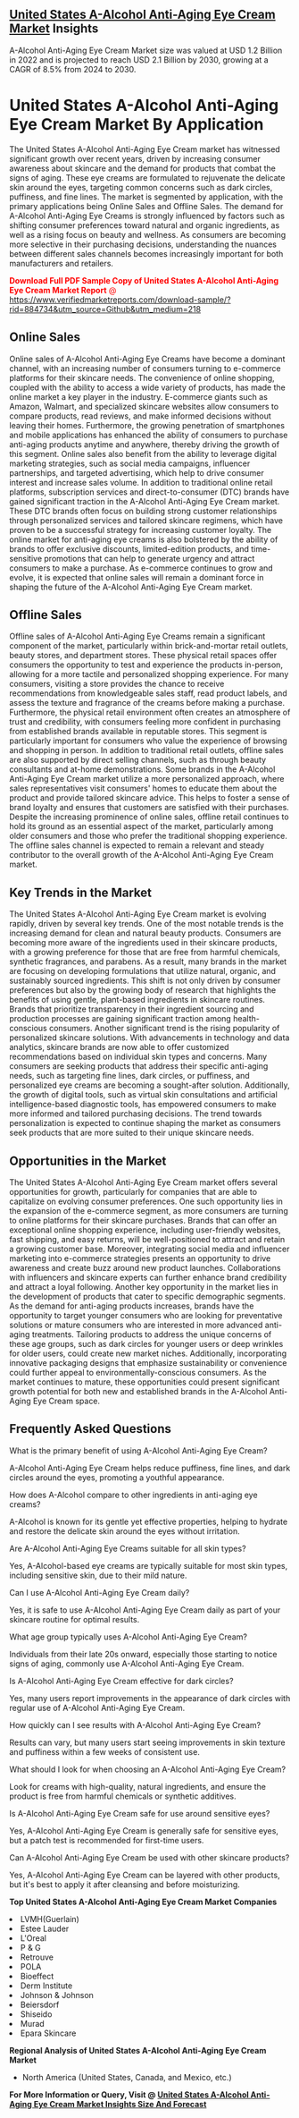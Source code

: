 <h2><a href="https://www.verifiedmarketreports.com/download-sample/?rid=884734&amp;utm_source=Github&amp;utm_medium=218" target="_blank">United States A-Alcohol Anti-Aging Eye Cream Market</a> Insights</h2><p>A-Alcohol Anti-Aging Eye Cream Market size was valued at USD 1.2 Billion in 2022 and is projected to reach USD 2.1 Billion by 2030, growing at a CAGR of 8.5% from 2024 to 2030.</p><p><h1>United States A-Alcohol Anti-Aging Eye Cream Market By Application</h1> <p>The United States A-Alcohol Anti-Aging Eye Cream market has witnessed significant growth over recent years, driven by increasing consumer awareness about skincare and the demand for products that combat the signs of aging. These eye creams are formulated to rejuvenate the delicate skin around the eyes, targeting common concerns such as dark circles, puffiness, and fine lines. The market is segmented by application, with the primary applications being Online Sales and Offline Sales. The demand for A-Alcohol Anti-Aging Eye Creams is strongly influenced by factors such as shifting consumer preferences toward natural and organic ingredients, as well as a rising focus on beauty and wellness. As consumers are becoming more selective in their purchasing decisions, understanding the nuances between different sales channels becomes increasingly important for both manufacturers and retailers. <p><span class=""><span style="color: #ff0000;"><strong>Download Full PDF Sample Copy of United States A-Alcohol Anti-Aging Eye Cream Market Report</strong> @ </span><a href="https://www.verifiedmarketreports.com/download-sample/?rid=884734&amp;utm_source=Github&amp;utm_medium=218" target="_blank">https://www.verifiedmarketreports.com/download-sample/?rid=884734&amp;utm_source=Github&amp;utm_medium=218</a></span></p></p> <h2>Online Sales</h2> <p>Online sales of A-Alcohol Anti-Aging Eye Creams have become a dominant channel, with an increasing number of consumers turning to e-commerce platforms for their skincare needs. The convenience of online shopping, coupled with the ability to access a wide variety of products, has made the online market a key player in the industry. E-commerce giants such as Amazon, Walmart, and specialized skincare websites allow consumers to compare products, read reviews, and make informed decisions without leaving their homes. Furthermore, the growing penetration of smartphones and mobile applications has enhanced the ability of consumers to purchase anti-aging products anytime and anywhere, thereby driving the growth of this segment. Online sales also benefit from the ability to leverage digital marketing strategies, such as social media campaigns, influencer partnerships, and targeted advertising, which help to drive consumer interest and increase sales volume. In addition to traditional online retail platforms, subscription services and direct-to-consumer (DTC) brands have gained significant traction in the A-Alcohol Anti-Aging Eye Cream market. These DTC brands often focus on building strong customer relationships through personalized services and tailored skincare regimens, which have proven to be a successful strategy for increasing customer loyalty. The online market for anti-aging eye creams is also bolstered by the ability of brands to offer exclusive discounts, limited-edition products, and time-sensitive promotions that can help to generate urgency and attract consumers to make a purchase. As e-commerce continues to grow and evolve, it is expected that online sales will remain a dominant force in shaping the future of the A-Alcohol Anti-Aging Eye Cream market. <h2>Offline Sales</h2> <p>Offline sales of A-Alcohol Anti-Aging Eye Creams remain a significant component of the market, particularly within brick-and-mortar retail outlets, beauty stores, and department stores. These physical retail spaces offer consumers the opportunity to test and experience the products in-person, allowing for a more tactile and personalized shopping experience. For many consumers, visiting a store provides the chance to receive recommendations from knowledgeable sales staff, read product labels, and assess the texture and fragrance of the creams before making a purchase. Furthermore, the physical retail environment often creates an atmosphere of trust and credibility, with consumers feeling more confident in purchasing from established brands available in reputable stores. This segment is particularly important for consumers who value the experience of browsing and shopping in person. In addition to traditional retail outlets, offline sales are also supported by direct selling channels, such as through beauty consultants and at-home demonstrations. Some brands in the A-Alcohol Anti-Aging Eye Cream market utilize a more personalized approach, where sales representatives visit consumers' homes to educate them about the product and provide tailored skincare advice. This helps to foster a sense of brand loyalty and ensures that customers are satisfied with their purchases. Despite the increasing prominence of online sales, offline retail continues to hold its ground as an essential aspect of the market, particularly among older consumers and those who prefer the traditional shopping experience. The offline sales channel is expected to remain a relevant and steady contributor to the overall growth of the A-Alcohol Anti-Aging Eye Cream market. <h2>Key Trends in the Market</h2> <p>The United States A-Alcohol Anti-Aging Eye Cream market is evolving rapidly, driven by several key trends. One of the most notable trends is the increasing demand for clean and natural beauty products. Consumers are becoming more aware of the ingredients used in their skincare products, with a growing preference for those that are free from harmful chemicals, synthetic fragrances, and parabens. As a result, many brands in the market are focusing on developing formulations that utilize natural, organic, and sustainably sourced ingredients. This shift is not only driven by consumer preferences but also by the growing body of research that highlights the benefits of using gentle, plant-based ingredients in skincare routines. Brands that prioritize transparency in their ingredient sourcing and production processes are gaining significant traction among health-conscious consumers. Another significant trend is the rising popularity of personalized skincare solutions. With advancements in technology and data analytics, skincare brands are now able to offer customized recommendations based on individual skin types and concerns. Many consumers are seeking products that address their specific anti-aging needs, such as targeting fine lines, dark circles, or puffiness, and personalized eye creams are becoming a sought-after solution. Additionally, the growth of digital tools, such as virtual skin consultations and artificial intelligence-based diagnostic tools, has empowered consumers to make more informed and tailored purchasing decisions. The trend towards personalization is expected to continue shaping the market as consumers seek products that are more suited to their unique skincare needs. <h2>Opportunities in the Market</h2> <p>The United States A-Alcohol Anti-Aging Eye Cream market offers several opportunities for growth, particularly for companies that are able to capitalize on evolving consumer preferences. One such opportunity lies in the expansion of the e-commerce segment, as more consumers are turning to online platforms for their skincare purchases. Brands that can offer an exceptional online shopping experience, including user-friendly websites, fast shipping, and easy returns, will be well-positioned to attract and retain a growing customer base. Moreover, integrating social media and influencer marketing into e-commerce strategies presents an opportunity to drive awareness and create buzz around new product launches. Collaborations with influencers and skincare experts can further enhance brand credibility and attract a loyal following. Another key opportunity in the market lies in the development of products that cater to specific demographic segments. As the demand for anti-aging products increases, brands have the opportunity to target younger consumers who are looking for preventative solutions or mature consumers who are interested in more advanced anti-aging treatments. Tailoring products to address the unique concerns of these age groups, such as dark circles for younger users or deep wrinkles for older users, could create new market niches. Additionally, incorporating innovative packaging designs that emphasize sustainability or convenience could further appeal to environmentally-conscious consumers. As the market continues to mature, these opportunities could present significant growth potential for both new and established brands in the A-Alcohol Anti-Aging Eye Cream space. <h2>Frequently Asked Questions</h2> <p>What is the primary benefit of using A-Alcohol Anti-Aging Eye Cream?</p> <p>A-Alcohol Anti-Aging Eye Cream helps reduce puffiness, fine lines, and dark circles around the eyes, promoting a youthful appearance.</p> <p>How does A-Alcohol compare to other ingredients in anti-aging eye creams?</p> <p>A-Alcohol is known for its gentle yet effective properties, helping to hydrate and restore the delicate skin around the eyes without irritation.</p> <p>Are A-Alcohol Anti-Aging Eye Creams suitable for all skin types?</p> <p>Yes, A-Alcohol-based eye creams are typically suitable for most skin types, including sensitive skin, due to their mild nature.</p> <p>Can I use A-Alcohol Anti-Aging Eye Cream daily?</p> <p>Yes, it is safe to use A-Alcohol Anti-Aging Eye Cream daily as part of your skincare routine for optimal results.</p> <p>What age group typically uses A-Alcohol Anti-Aging Eye Cream?</p> <p>Individuals from their late 20s onward, especially those starting to notice signs of aging, commonly use A-Alcohol Anti-Aging Eye Cream.</p> <p>Is A-Alcohol Anti-Aging Eye Cream effective for dark circles?</p> <p>Yes, many users report improvements in the appearance of dark circles with regular use of A-Alcohol Anti-Aging Eye Cream.</p> <p>How quickly can I see results with A-Alcohol Anti-Aging Eye Cream?</p> <p>Results can vary, but many users start seeing improvements in skin texture and puffiness within a few weeks of consistent use.</p> <p>What should I look for when choosing an A-Alcohol Anti-Aging Eye Cream?</p> <p>Look for creams with high-quality, natural ingredients, and ensure the product is free from harmful chemicals or synthetic additives.</p> <p>Is A-Alcohol Anti-Aging Eye Cream safe for use around sensitive eyes?</p> <p>Yes, A-Alcohol Anti-Aging Eye Cream is generally safe for sensitive eyes, but a patch test is recommended for first-time users.</p> <p>Can A-Alcohol Anti-Aging Eye Cream be used with other skincare products?</p> <p>Yes, A-Alcohol Anti-Aging Eye Cream can be layered with other products, but it's best to apply it after cleansing and before moisturizing.</p> </p><p><strong>Top United States A-Alcohol Anti-Aging Eye Cream Market Companies</strong></p><div data-test-id=""><p><li>LVMH(Guerlain)</li><li> Estee Lauder</li><li> L'Oreal</li><li> P & G</li><li> Retrouve</li><li> POLA</li><li> Bioeffect</li><li> Derm Institute</li><li> Johnson & Johnson</li><li> Beiersdorf</li><li> Shiseido</li><li> Murad</li><li> Epara Skincare</li></p><div><strong>Regional Analysis of&nbsp;United States A-Alcohol Anti-Aging Eye Cream Market</strong></div><ul><li dir="ltr"><p dir="ltr">North America&nbsp;(United States, Canada, and Mexico, etc.)</p></li></ul><p><strong>For More Information or Query, Visit @&nbsp;</strong><strong><a href="https://www.verifiedmarketreports.com/product/a-alcohol-anti-aging-eye-cream-market/?utm_source=Github&amp;utm_medium=218" target="_blank">United States A-Alcohol Anti-Aging Eye Cream Market Insights Size And Forecast</a></strong></p></div>
